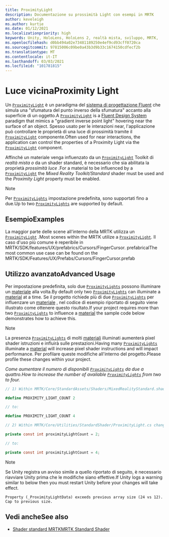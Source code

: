```yaml
---
title: ProximityLight
description: Documentazione su prossimità Light con esempi in MRTK
author: keveleigh
ms.author: kurtie
ms.date: 01/12/2021
ms.localizationpriority: high
keywords: Unity, HoloLens, HoloLens 2, realtà mista, sviluppo, MRTK,
ms.openlocfilehash: d0bb494a02e73481189250e4ef9cd93cff0720ca
ms.sourcegitcommit: 97815006c09be0a43b3d9b33c1674150cdfecf2b
ms.translationtype: MT
ms.contentlocale: it-IT
ms.lasthandoff: 03/03/2021
ms.locfileid: "101781815"
---
```

# <a name="proximity-light"></a><span data-ttu-id="33b0a-104">Luce vicina</span><span class="sxs-lookup"><span data-stu-id="33b0a-104">Proximity Light</span></span>

<span data-ttu-id="33b0a-105">Un [`ProximityLight`](xref:Microsoft.MixedReality.Toolkit.Utilities.ProximityLight) è un paradigma del [sistema di progettazione Fluent](https://www.microsoft.com/design/fluent/) che simula una "sfumatura del punto inverso della sfumatura" accanto alla superficie di un oggetto.</span><span class="sxs-lookup"><span data-stu-id="33b0a-105">A [`ProximityLight`](xref:Microsoft.MixedReality.Toolkit.Utilities.ProximityLight) is a [Fluent Design System](https://www.microsoft.com/design/fluent/) paradigm that mimics a "gradient inverse point light" hovering near the surface of an object.</span></span> <span data-ttu-id="33b0a-106">Spesso usato per le interazioni near, l'applicazione può controllare le proprietà di una luce di prossimità tramite il [`ProximityLight`](xref:Microsoft.MixedReality.Toolkit.Utilities.ProximityLight) componente.</span><span class="sxs-lookup"><span data-stu-id="33b0a-106">Often used for near interactions, the application can control the properties of a Proximity Light via the [`ProximityLight`](xref:Microsoft.MixedReality.Toolkit.Utilities.ProximityLight) component.</span></span>

<span data-ttu-id="33b0a-107">Affinché un materiale venga influenzato da un [`ProximityLight`](xref:Microsoft.MixedReality.Toolkit.Utilities.ProximityLight) Toolkit di *realtà mista o* da un shader standard, è necessario che sia abilitata la proprietà *prossimità luce* .</span><span class="sxs-lookup"><span data-stu-id="33b0a-107">For a material to be influenced by a [`ProximityLight`](xref:Microsoft.MixedReality.Toolkit.Utilities.ProximityLight) the *Mixed Reality Toolkit/Standard* shader must be used and the *Proximity Light* property must be enabled.</span></span>

> [!NOTE]
> <span data-ttu-id="33b0a-108">Per [`ProximityLights`](xref:Microsoft.MixedReality.Toolkit.Utilities.ProximityLight) impostazione predefinita, sono supportati fino a due.</span><span class="sxs-lookup"><span data-stu-id="33b0a-108">Up to two [`ProximityLights`](xref:Microsoft.MixedReality.Toolkit.Utilities.ProximityLight) are supported by default.</span></span>

## <a name="examples"></a><span data-ttu-id="33b0a-109">Esempio</span><span class="sxs-lookup"><span data-stu-id="33b0a-109">Examples</span></span>

<span data-ttu-id="33b0a-110">La maggior parte delle scene all'interno della MRTK utilizza un [`ProximityLight`](xref:Microsoft.MixedReality.Toolkit.Utilities.ProximityLight) .</span><span class="sxs-lookup"><span data-stu-id="33b0a-110">Most scenes within the MRTK utilize a [`ProximityLight`](xref:Microsoft.MixedReality.Toolkit.Utilities.ProximityLight).</span></span> <span data-ttu-id="33b0a-111">Il caso d'uso più comune è reperibile in MRTK/SDK/features/UX/prefabrics/Cursors/FingerCursor. prefabrical</span><span class="sxs-lookup"><span data-stu-id="33b0a-111">The most common use case can be found on the MRTK/SDK/Features/UX/Prefabs/Cursors/FingerCursor.prefab</span></span>

## <a name="advanced-usage"></a><span data-ttu-id="33b0a-112">Utilizzo avanzato</span><span class="sxs-lookup"><span data-stu-id="33b0a-112">Advanced Usage</span></span>

<span data-ttu-id="33b0a-113">Per impostazione predefinita, solo due [`ProximityLights`](xref:Microsoft.MixedReality.Toolkit.Utilities.ProximityLight) possono illuminare un [materiale](https://docs.unity3d.com/ScriptReference/Material.html) alla volta.</span><span class="sxs-lookup"><span data-stu-id="33b0a-113">By default only two [`ProximityLights`](xref:Microsoft.MixedReality.Toolkit.Utilities.ProximityLight) can illuminate a [material](https://docs.unity3d.com/ScriptReference/Material.html) at a time.</span></span> <span data-ttu-id="33b0a-114">Se il progetto richiede più di due [`ProximityLights`](xref:Microsoft.MixedReality.Toolkit.Utilities.ProximityLight) per influenzare un [materiale](https://docs.unity3d.com/ScriptReference/Material.html) , nel codice di esempio riportato di seguito viene illustrato come ottenere questo risultato.</span><span class="sxs-lookup"><span data-stu-id="33b0a-114">If your project requires more than two [`ProximityLights`](xref:Microsoft.MixedReality.Toolkit.Utilities.ProximityLight) to influence a [material](https://docs.unity3d.com/ScriptReference/Material.html) the sample code below demonstrates how to achieve this.</span></span>

> [!NOTE]
> <span data-ttu-id="33b0a-115">La presenza [`ProximityLights`](xref:Microsoft.MixedReality.Toolkit.Utilities.ProximityLight) di molti [materiali](https://docs.unity3d.com/ScriptReference/Material.html) illuminati aumenterà pixel shader istruzioni e influirà sulle prestazioni.</span><span class="sxs-lookup"><span data-stu-id="33b0a-115">Having many [`ProximityLights`](xref:Microsoft.MixedReality.Toolkit.Utilities.ProximityLight) illuminate a [material](https://docs.unity3d.com/ScriptReference/Material.html) will increase pixel shader instructions and will impact performance.</span></span> <span data-ttu-id="33b0a-116">Per profilare queste modifiche all'interno del progetto.</span><span class="sxs-lookup"><span data-stu-id="33b0a-116">Please profile these changes within your project.</span></span>

<span data-ttu-id="33b0a-117">*Come aumentare il numero di disponibili [`ProximityLights`](xref:Microsoft.MixedReality.Toolkit.Utilities.ProximityLight) da due a quattro.*</span><span class="sxs-lookup"><span data-stu-id="33b0a-117">*How to increase the number of available [`ProximityLights`](xref:Microsoft.MixedReality.Toolkit.Utilities.ProximityLight) from two to four.*</span></span>

```C#
// 1) Within MRTK/Core/StandardAssets/Shaders/MixedRealityStandard.shader change:

#define PROXIMITY_LIGHT_COUNT 2

// to:

#define PROXIMITY_LIGHT_COUNT 4

// 2) Within MRTK/Core/Utilities/StandardShader/ProximityLight.cs change:

private const int proximityLightCount = 2;

// to:

private const int proximityLightCount = 4;
```

> [!NOTE]
> <span data-ttu-id="33b0a-118">Se Unity registra un avviso simile a quello riportato di seguito, è necessario riavviare Unity prima che le modifiche siano effettive.</span><span class="sxs-lookup"><span data-stu-id="33b0a-118">If Unity logs a warning similar to below then you must restart Unity before your changes will take effect.</span></span>
>
>`Property (_ProximityLightData) exceeds previous array size (24 vs 12). Cap to previous size.`

## <a name="see-also"></a><span data-ttu-id="33b0a-119">Vedi anche</span><span class="sxs-lookup"><span data-stu-id="33b0a-119">See also</span></span>

* [<span data-ttu-id="33b0a-120">Shader standard MRTK</span><span class="sxs-lookup"><span data-stu-id="33b0a-120">MRTK Standard Shader</span></span>](MRTKStandardShader.md)
